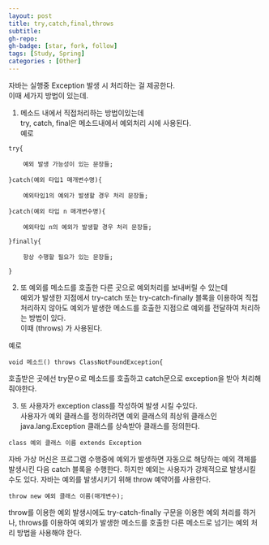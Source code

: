 ```yaml
---
layout: post
title: try,catch,final,throws
subtitle: 
gh-repo: 
gh-badge: [star, fork, follow]
tags: [Study, Spring]
categories : [Other]
---
```


자바는 실행중 Exception 발생 시 처리하는 걸 제공한다.   
이때 세가지 방법이 있는데.   
1) 메소드 내에서 직접처리하는 방법이있는데   
try, catch, final은 메소드내에서 예외처리 시에 사용된다.  
예로
~~~
try{

    예외 발생 가능성이 있는 문장들;

}catch(예외 타입1 매개변수명){

    예외타입1의 예외가 발생할 경우 처리 문장들;

}catch(예외 타입 n 매개변수명){

    예외타입 n의 예외가 발생할 경우 처리 문장들;

}finally{

    항상 수행할 필요가 있는 문장들;

}

~~~


2) 또 예외를 메소드를 호출한 다른 곳으로 예외처리를 보내버릴 수 있는데   
예외가 발생한 지점에서 try-catch 또는 try-catch-finally 블록을 이용하여 직접 처리하지 않아도 예외가 발생한 메소드를 호출한 지점으로 예외를 전달하여 처리하는 방법이 있다.   
이때 (throws) 가 사용된다.  

예로  
~~~
void 메소드() throws ClassNotFoundException{
~~~
호출받은 곳에선 try문ㅇ로 메소드를 호출하고 catch문으로 exception을 받아 처리해줘야한다.

3) 또 사용자가 exception class를 작성하여 발생 시킬 수있다.  
사용자가 예외 클래스를 정의하려면 예외 클래스의 최상위 클래스인 java.lang.Exception 클래스를 상속받아 클래스를 정의한다.

~~~
class 예외 클래스 이름 extends Exception
~~~

자바 가상 머신은 프로그램 수행중에 예외가 발생하면 자동으로 해당하는 예외 객체를 발생시킨 다음 catch 블록을 수행한다.
하지만 예외는 사용자가 강제적으로 발생시킬 수도 있다. 자바는 예외를 발생시키기 위해 throw 예약어를 사용한다.

~~~
throw new 예외 클래스 이름(매개변수);
~~~

throw를 이용한 예외 발생시에도 try-catch-finally 구문을 이용한 예외 처리를 하거나, throws를 이용하여 예외가 발생한 메소드를 호출한 다른 메소드로 넘기는 예외 처리 방법을 사용해야 한다.


